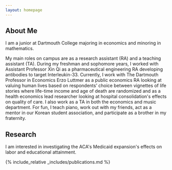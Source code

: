 ```yaml
---
layout: homepage
---
```


## About Me
I am a junior at Dartmouth College majoring in economics and minoring in mathematics.

My main roles on campus are as a research assistant (RA) and a teaching assistant (TA).  During my freshman and sophomore years, I worked with Assistant Professor Xin Qi as a pharmaceutical engineering RA developing antibodies to target Interleukin-33. Currently, I work with The Dartmouth Professor in Economics Erzo Luttmer as a public economics RA looking at valuing human lives based on respondents’ choice between vignettes of life stories where life-time income and age of death are randomized and as a health economics lead researcher looking at hospital consolidation's effects on quality of care. I also work as a TA in both the economics and music department.  For fun, I teach piano, work out with my friends, act as a mentor in our Korean student association, and participate as a brother in my fraternity.

## Research
I am interested in investigating the ACA's Medicaid expansion's effects on labor and educational attainment.

{% include_relative _includes/publications.md %}

